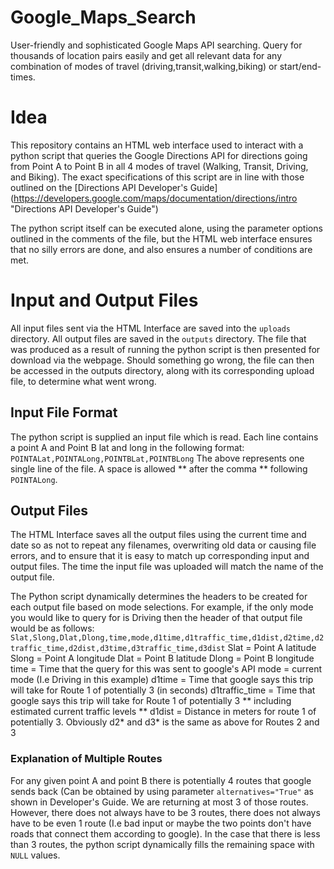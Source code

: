 # Google_Maps_Search
User-friendly and sophisticated Google Maps API searching. Query for thousands of location pairs easily and get all relevant data for any combination of modes of travel (driving,transit,walking,biking) or start/end-times.
# Idea
This repository contains an HTML web interface used to interact with a python script that queries the Google Directions API for directions going from Point A to Point B in all 4 modes of travel (Walking, Transit, Driving, and Biking). The exact specifications of this script are in line with those outlined on the [Directions API Developer's Guide] (https://developers.google.com/maps/documentation/directions/intro "Directions API Developer's Guide")

The python script itself can be executed alone, using the parameter options outlined in the comments of the file, but the HTML web interface ensures that no silly errors are done, and also ensures a number of conditions are met. 

# Input and Output Files
All input files sent via the HTML Interface are saved into the `uploads` directory. All output files are saved in the `outputs` directory. The file that was produced as a result of running the python script is then presented for download via the webpage. Should something go wrong, the file can then be accessed in the outputs directory, along with its corresponding upload file, to determine what went wrong. 

## Input File Format
The python script is supplied an input file which is read. Each line contains a point A and Point B lat and long in the following format:
`POINTALat,POINTALong,POINTBLat,POINTBLong`
The above represents one single line of the file. A space is allowed ** after the comma ** following `POINTALong`. 

## Output Files
The HTML Interface saves all the output files using the current time and date so as not to repeat any filenames, overwriting old data or causing file errors, and to ensure that it is easy to match up corresponding input and output files. The time the input file was uploaded will match the name of the output file. 

The Python script dynamically determines the headers to be created for each output file based on mode selections. For example, if the only mode you would like to query for is Driving then the header of that output file would be as follows:
`Slat,Slong,Dlat,Dlong,time,mode,d1time,d1traffic_time,d1dist,d2time,d2traffic_time,d2dist,d3time,d3traffic_time,d3dist`
Slat = Point A latitude
Slong = Point A longitude
Dlat = Point B latitude
Dlong = Point B longitude
time = Time that the query for this was sent to google's API
mode = current mode (I.e Driving in this example)
d1time = Time that google says this trip will take for Route 1 of potentially 3 (in seconds)
d1traffic_time = Time that google says this trip will take for Route 1 of potentially 3 ** including estimated current traffic levels **
d1dist = Distance in meters for route 1 of potentially 3.
Obviously d2* and d3* is the same as above for Routes 2 and 3
### Explanation of Multiple Routes
For any given point A and point B there is potentially 4 routes that google sends back (Can be obtained by using parameter `alternatives="True"` as shown in Developer's Guide. We are returning at most 3 of those routes. However, there does not always have to be 3 routes, there does not always have to be even 1 route (I.e bad input or maybe the two points don't have roads that connect them according to google). In the case that there is less than 3 routes, the python script dynamically fills the remaining space with `NULL` values. 


